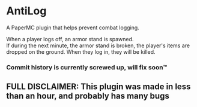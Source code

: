 # AntiLog
A PaperMC plugin that helps prevent combat logging.

When a player logs off, an armor stand is spawned.  
If during the next minute, the armor stand is broken, the player's items are dropped on the ground.
When they log in, they will be killed.

### Commit history is currently screwed up, will fix soon:tm:

## FULL DISCLAIMER: This plugin was made in less than an hour, and probably has many bugs
